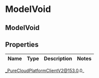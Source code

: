 # ModelVoid

## ModelVoid

## Properties

|Name | Type | Description | Notes|
|------------ | ------------- | ------------- | -------------|



_PureCloudPlatformClientV2@153.0.0_
